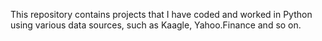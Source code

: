 This repository contains projects that I have coded and worked in Python using various data sources, such as Kaagle, Yahoo.Finance and so on.

